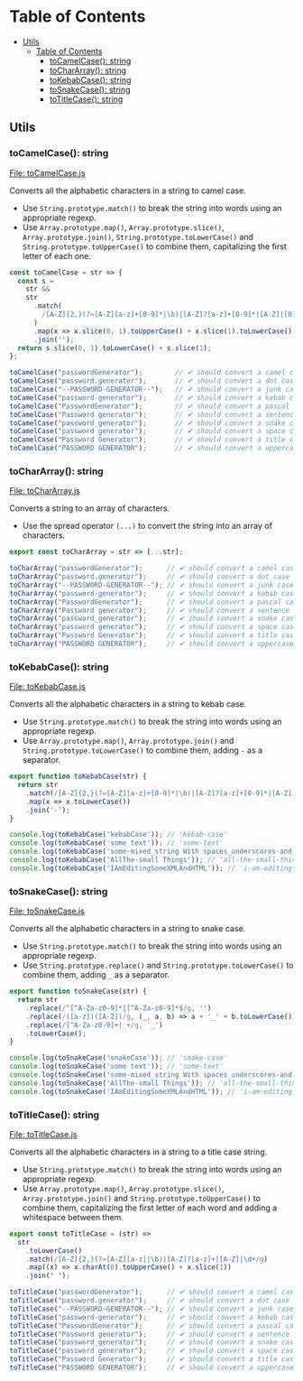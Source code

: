 # Table of Contents

-   [Utils](#utils)
    -   [Table of Contents](#table-of-contents)
        -   [toCamelCase(): string](#tocamelcase-string)
        -   [toCharArray(): string](#tochararray-string)
        -   [toKebabCase(): string](#tokebabcase-string)
        -   [toSnakeCase(): string](#tosnakecase-string)
        -   [toTitleCase(): string](#totitlecase-string)


## Utils

### toCamelCase(): string

[File: toCamelCase.js](./toCamelCase.js)

Converts all the alphabetic characters in a string to camel case.

-   Use `String.prototype.match()` to break the string into words using an appropriate regexp.
-   Use `Array.prototype.map()`, `Array.prototype.slice()`, `Array.prototype.join()`, `String.prototype.toLowerCase()` and `String.prototype.toUpperCase()` to combine them, capitalizing the first letter of each one.

```js
const toCamelCase = str => {
  const s =
    str &&
    str
      .match(
        /[A-Z]{2,}(?=[A-Z][a-z]+[0-9]*|\b)|[A-Z]?[a-z]+[0-9]*|[A-Z]|[0-9]+/g
      )
      .map(x => x.slice(0, 1).toUpperCase() + x.slice(1).toLowerCase())
      .join('');
  return s.slice(0, 1).toLowerCase() + s.slice(1);
};
```

```js
toCamelCase("passwordGenerator");        // ✔ should convert a camel case string to camelcase
toCamelCase("password.generator");       // ✔ should convert a dot case string to camelcase
toCamelCase("--PASSWORD-GENERATOR--");   // ✔ should convert a junk case string to camelcase
toCamelCase("password-generator");       // ✔ should convert a kebab case string to camelcase
toCamelCase("PasswordGenerator");        // ✔ should convert a pascal case string to camelcase
toCamelCase("Password generator");       // ✔ should convert a sentence case string to camelcase
toCamelCase("password_generator");       // ✔ should convert a snake case string to camelcase
toCamelCase("password generator");       // ✔ should convert a space case string to camelcase 
toCamelCase("Password Generator");       // ✔ should convert a title case string to camelcase
toCamelCase("PASSWORD GENERATOR");       // ✔ should convert a uppercase case string to camelcase
```

### toCharArray(): string

[File: toCharArray.js](./toCharArray.js)

Converts a string to an array of characters.

-   Use the spread operator `(...)` to convert the string into an array of characters.

```js
export const toCharArray = str => [...str];
```

```js
toCharArray("passwordGenerator");      // ✔ should convert a camel case string to an array of characters
toCharArray("password.generator");     // ✔ should convert a dot case string to an array of characters
toCharArray("--PASSWORD-GENERATOR--"); // ✔ should convert a junk case string to an array of characters
toCharArray("password-generator");     // ✔ should convert a kebab case string to an array of characters
toCharArray("PasswordGenerator");      // ✔ should convert a pascal case string to an array of characters
toCharArray("Password generator");     // ✔ should convert a sentence case string to an array of characters
toCharArray("password_generator");     // ✔ should convert a snake case string to an array of characters
toCharArray("password generator");     // ✔ should convert a space case string to an array of characters
toCharArray("Password Generator");     // ✔ should convert a title case string to an array of characters
toCharArray("PASSWORD GENERATOR");     // ✔ should convert a uppercase case string to an array of characters

```

### toKebabCase(): string

[File: toKebabCase.js](./toKebabCase.js)

Converts all the alphabetic characters in a string to kebab case.

-   Use `String.prototype.match()` to break the string into words using an appropriate regexp.
-   Use `Array.prototype.map()`, `Array.prototype.join()` and `String.prototype.toLowerCase()` to combine them, adding `-` as a separator.

```js
export function toKebabCase(str) {
  return str
    .match(/[A-Z]{2,}(?=[A-Z][a-z]+[0-9]*|\b)|[A-Z]?[a-z]+[0-9]*|[A-Z]|[0-9]+/g)
    .map(x => x.toLowerCase())
    .join('-');
}
```

```js
console.log(toKebabCase('kebabCase')); // 'kebab-case'
console.log(toKebabCase('some text')); // 'some-text'
console.log(toKebabCase('some-mixed_string With spaces_underscores-and-hyphens')); // 'some-mixed-string-with-spaces-underscores-and-hyphens'
console.log(toKebabCase('AllThe-small Things')); // 'all-the-small-things'
console.log(toKebabCase('IAmEditingSomeXMLAndHTML')); // 'i-am-editing-some-xml-and-html'
```

### toSnakeCase(): string

[File: toSnakeCase.js](./toSnakeCase.js)

Converts all the alphabetic characters in a string to snake case.

-   Use `String.prototype.match()` to break the string into words using an appropriate regexp.
-   Use `String.prototype.replace()` and `String.prototype.toLowerCase()` to combine them, adding `_` as a separator.

```js
export function toSnakeCase(str) {
  return str
    .replace(/^[^A-Za-z0-9]*|[^A-Za-z0-9]*$/g, '')
    .replace(/([a-z])([A-Z])/g, (_, a, b) => a + '_' + b.toLowerCase())
    .replace(/[^A-Za-z0-9]+|_+/g, '_')
    .toLowerCase();
}
```

```js
console.log(toSnakeCase('snakeCase')); // 'snake-case'
console.log(toSnakeCase('some text')); // 'some-text'
console.log(toSnakeCase('some-mixed_string With spaces_underscores-and-hyphens')); // 'some-mixed-string-with-spaces-underscores-and-hyphens'
console.log(toSnakeCase('AllThe-small Things')); // 'all-the-small-things'
console.log(toSnakeCase('IAmEditingSomeXMLAndHTML')); // 'i-am-editing-some-xml-and-html'
```

### toTitleCase(): string

[File: toTitleCase.js](./toTitleCase.js)

Converts all the alphabetic characters in a string to a title case string.

-   Use `String.prototype.match()` to break the string into words using an appropriate regexp.
-   Use `Array.prototype.map()`, `Array.prototype.slice()`, `Array.prototype.join()` and `String.prototype.toUpperCase()` to combine them, capitalizing the first letter of each word and adding a whitespace between them.

```js
export const toTitleCase = (str) =>
  str
    .toLowerCase()
    .match(/[A-Z]{2,}(?=[A-Z][a-z]|\b)|[A-Z]?[a-z]+|[A-Z]|\d+/g)
    .map((x) => x.charAt(0).toUpperCase() + x.slice(1))
    .join(" ");
```

```js
toTitleCase("passwordGenerator");      // ✔ should convert a camel case string to title case
toTitleCase("password.generator");     // ✔ should convert a dot case string to title case
toTitleCase("--PASSWORD-GENERATOR--"); // ✔ should convert a junk case string to title case
toTitleCase("password-generator");     // ✔ should convert a kebab case string to title case
toTitleCase("PasswordGenerator");      // ✔ should convert a pascal case string to title case
toTitleCase("Password generator");     // ✔ should convert a sentence case string to title case
toTitleCase("password_generator");     // ✔ should convert a snake case string to title case
toTitleCase("password generator");     // ✔ should convert a space case string to title case
toTitleCase("Password Generator");     // ✔ should convert a title case string to title case
toTitleCase("PASSWORD GENERATOR");     // ✔ should convert a uppercase case string to title case
```
